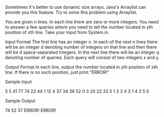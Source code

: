 
Sometimes it's better to use dynamic size arrays. Java's Arraylist can provide you this feature. 
Try to solve this problem using Arraylist.

You are given n lines. In each line there are zero or more integers. You need to answer a few queries 
where you need to tell the number located in yth position of xth line. 
Take your input from System.in.

Input Format
The first line has an integer n. In each of the next n lines there will be an integer d denoting number 
of integers on that line and then there will be d space-separated integers. In the next line there will 
be an integer q denoting number of queries. Each query will consist of two integers x and y.

Output Format
In each line, output the number located in yth position of xth line. If there is no such position, just print "ERROR!"

Sample Input

5
5 41 77 74 22 44
1 12
4 37 34 36 52
0
3 20 22 33
5
1 3
3 4
3 1
4 3
5 5

Sample Output

74
52
37
ERROR!
ERROR!
